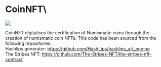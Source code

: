 # CoinNFT\

<img src="images/coin.png">

CoinNFT digitalises the certification of Numismatic coins through the creation of numismatic coin NFTs. 
This code has been sourced from the following repositories: \
Hashlips generator: https://github.com/HashLips/hashlips_art_engine \
The Stripes NFT: https://github.com/The-Stripes-NFT/the-stripes-nft-contract
